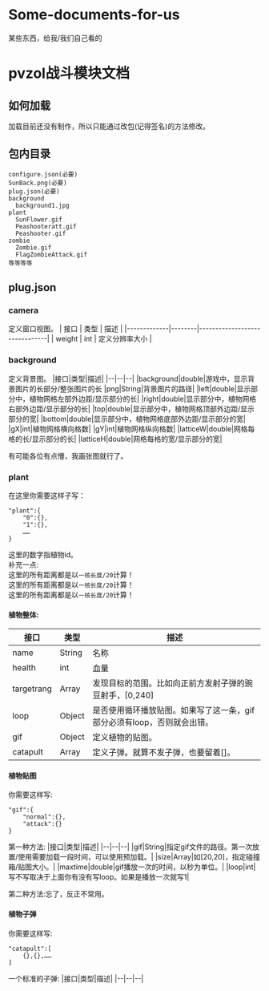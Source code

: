 # Some-documents-for-us
某些东西，给我/我们自己看的
# pvzol战斗模块文档
## 如何加载
加载目前还没有制作，所以只能通过改包(记得签名)的方法修改。
## 包内目录
```
configure.json(必要)
SunBack.png(必要)
plug.json(必要)
background
  background1.jpg
plant
  SunFlower.gif
  Peashooteratt.gif
  Peashooter.gif
zombie
  Zombie.gif
  FlagZombieAttack.gif
等等等等
```
## plug.json
### camera
定义窗口视图。
   | 接口       | 类型   | 描述                   |
   |-------------|--------|-------------------------------|
   | weight        | int | 定义分辨率大小      |
### background
定义背景图。
|接口|类型|描述|
|--|--|--|
|background|double|游戏中，显示背景图片的长部分/整张图片的长
|png|String|背景图片的路径|
|left|double|显示部分中，植物网格左部外边距/显示部分的长|
|right|double|显示部分中，植物网格右部外边距/显示部分的长|
|top|double|显示部分中，植物网格顶部外边距/显示部分的宽|
|bottom|double|显示部分中，植物网格底部外边距/显示部分的宽|
|gX|int|植物网格横向格数|
|gY|int|植物网格纵向格数|
|latticeW|double|网格每格的长/显示部分的长|
|latticeH|double|网格每格的宽/显示部分的宽|

有可能各位有点懵，我画张图就行了。
### plant
在这里你需要这样子写：
```
"plant":{
    "0":{},
    "1":{},
    ……
}
```
这里的数字指植物id。<br>
补充一点:<br>
这里的所有距离都是以`一核长度/20`计算！<br>
这里的所有距离都是以`一核长度/20`计算！<br>
这里的所有距离都是以`一核长度/20`计算！<br>
#### 植物整体:
|接口|类型|描述|
|--|--|--|
|name|String|名称|
|health|int|血量|
|targetrang|Array|发现目标的范围。比如向正前方发射子弹的豌豆射手，[0,240]|
|loop|Object|是否使用循环播放贴图。如果写了这一条，gif部分必须有loop，否则就会出错。|
|gif|Object|定义植物的贴图。|
|catapult|Array|定义子弹。就算不发子弹，也要留着[]。|

#### 植物贴图
你需要这样写:
```
"gif":{
    "normal":{},
    "attack":{}
}
```
第一种方法:
|接口|类型|描述|
|--|--|--|
|gif|String|指定gif文件的路径。第一次放置/使用需要加载一段时间，可以使用预加载。|
|size|Array|如[20,20]，指定碰撞箱/贴图大小。|
|maxtime|double|gif播放一次的时间，以秒为单位。|
|loop|int|写不写取决于上面你有没有写loop。如果是播放一次就写1|

第二种方法:忘了，反正不常用。

#### 植物子弹
你需要这样写:
```
"catapult":[
    {},{},……
]
```
一个标准的子弹:
|接口|类型|描述|
|--|--|--|
